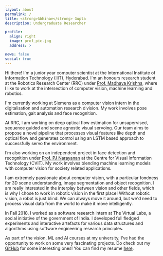 ```yaml
---
layout: about
permalink: /
title: <strong>Abhinav</strong> Gupta
description: Undergraduate Researcher

profile:
  align: right
  image: prof_pic.jpg
  address: > 

news: false
social: true
---
```


Hi there! I'm a junior year computer scientist at the International Institute of Information Technology (IIIT), Hyderabad. I'm an honours research student at the Robotics Research Center (RRC) under [Prof. Madhava Krishna](https://scholar.google.com/citations?user=QDuPGHwAAAAJ&hl=en), where I like to work at the intersection of computer vision, machine learning and robotics. 

I'm currently working at Siemens as a computer vision intern in the digitalisation and automation research division. My work involves pose estimation, gait analysis and face recognition. 

At RRC, I am working on deep optical flow estimation for unsupervised, sequence guided and scene agnostic visual servoing. Our team aims to propose a novel pipeline that processes visual features like depth and optical flow and generates control using an LSTM based approach to successfully servo the environment.

I’m also working on an independent project in face detection and recognition under [Prof. PJ Narayanan](https://scholar.google.com/citations?user=3HKjt_IAAAAJ&hl=en) at the Centre for Visual Information Technology (CVIT). My work involves blending machine learning models with computer vision for society related applications.

I am extremely passionate about computer vision, with a particular fondness for 3D scene understanding, image segmentation and object recognition. I am really interested in the interplay between vision and other fields, which is why I chose to work in robotic vision in the first place! Without robotic vision, a robot is just blind. We can always move it around, but we'd need to process visual data from the world to make it move intelligently. 

In Fall 2018, I worked as a software research intern at The Virtual Labs, a social initiative of the government of India. I developed full fledged experiments and interactive artefacts for various data structures and algorithms using software engineering research principles. 

As part of the vision, ML and AI courses at my university, I’ve had the opportunity to work on some very fascinating projects. Do check out my [GitHub](https://github.com/bonjovi1) for some interesting ones! You can find my resume [here](https://iiitaphyd-my.sharepoint.com/personal/abhinav_g_students_iiit_ac_in/_layouts/15/onedrive.aspx?id=%2Fpersonal%2Fabhinav%5Fg%5Fstudents%5Fiiit%5Fac%5Fin%2FDocuments%2Fresume%2Epdf&parent=%2Fpersonal%2Fabhinav%5Fg%5Fstudents%5Fiiit%5Fac%5Fin%2FDocuments&originalPath=aHR0cHM6Ly9paWl0YXBoeWQtbXkuc2hhcmVwb2ludC5jb20vOmI6L2cvcGVyc29uYWwvYWJoaW5hdl9nX3N0dWRlbnRzX2lpaXRfYWNfaW4vRVNhd19aUEUzVzlKdEF0ZFlCSXRtQU1CRmRJQjJoa1h4WFVSSzBxaXB1NFJFUT9ydGltZT1aRTBVc3RfTjEwZw).